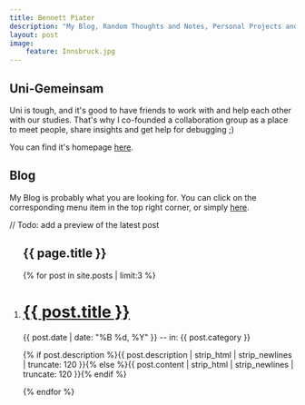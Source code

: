 ```yaml
---
title: Bennett Piater
description: "My Blog, Random Thoughts and Notes, Personal Projects and Other Stuff."
layout: post
image:
    feature: Innsbruck.jpg
---
```


## Uni-Gemeinsam

Uni is tough, and it's good to have friends to work with and help each other with our studies. That's why I co-founded a collaboration group as a place to meet people, share insights and get help for debugging ;)

You can find it's homepage [here](/uni).

## Blog

My Blog is probably what you are looking for. You can click on the corresponding menu item in the top right corner, or simply [here](/blog).

// Todo: add a preview of the latest post

<ol class="post-list">
   <lh><h2><span class="bb">{{ page.title }}</span></h2></lh>
    {% for post in site.posts | limit:3 %}
    <li>
      <div class="deets" itemscope itemtype="http://schema.org/BlogPosting" itemprop="blogPost">
          <h1><a href="{{ site.url }}{{ post.url }}">{{ post.title }}</a></h1>
          <p class="date"><time datetime="{{ post.date | date_to_xmlschema }}" itemprop="datePublished">{{ post.date | date: "%B %d, %Y" }} -- in: {{ post.category }}</a></time></p>
          <p class="">{% if post.description %}{{ post.description  | strip_html | strip_newlines | truncate: 120 }}{% else %}{{ post.content | strip_html | strip_newlines | truncate: 120 }}{% endif %}</p>
      </div>
    </li>
    {% endfor %}
</ol>
